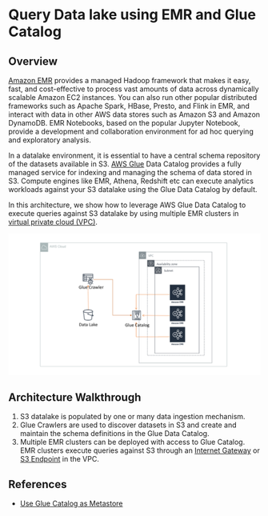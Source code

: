 # Query Data lake using EMR and Glue Catalog

## Overview

[Amazon EMR](https://aws.amazon.com/emr/) provides a managed Hadoop framework that makes it easy, fast, and cost-effective to process vast amounts of data across dynamically scalable Amazon EC2 instances. You can also run other popular distributed frameworks such as Apache Spark, HBase, Presto, and Flink in EMR, and interact with data in other AWS data stores such as Amazon S3 and Amazon DynamoDB. EMR Notebooks, based on the popular Jupyter Notebook, provide a development and collaboration environment for ad hoc querying and exploratory analysis.

In a datalake environment, it is essential to have a central schema repository of the datasets available in S3. [AWS Glue](https://aws.amazon.com/glue/) Data Catalog provides a fully managed service for indexing and managing the schema of data stored in S3. Compute engines like EMR, Athena, Redshift etc can execute analytics workloads against your S3 datalake using the Glue Data Catalog by default.

In this architecture, we show how to leverage AWS Glue Data Catalog to execute queries against S3 datalake by using multiple EMR clusters in [virtual private cloud (VPC)](https://aws.amazon.com/vpc/).

![Query Data lake using EMR and Glue Catalog](analytics-emr-glue-catalog.png)

## Architecture  Walkthrough


1. S3 datalake is populated by one or many data ingestion mechanism.
2.  Glue Crawlers are used to discover datasets in S3 and create and maintain the schema definitions in the Glue Data Catalog.
3. Multiple EMR clusters can be deployed with access to Glue Catalog. EMR clusters execute queries against  S3 through an [Internet Gateway](https://docs.aws.amazon.com/vpc/latest/userguide/VPC_Internet_Gateway.html) or [S3 Endpoint](https://docs.aws.amazon.com/vpc/latest/userguide/vpc-endpoints-s3.html) in the VPC.

## References
* [Use Glue Catalog as Metastore](https://docs.aws.amazon.com/emr/latest/ReleaseGuide/emr-hive-metastore-glue.html)
